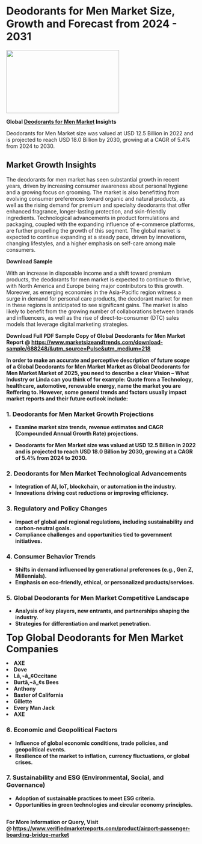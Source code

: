 <H1>Deodorants for Men Market Size, Growth and Forecast from 2024 - 2031</H1><img class="aligncenter size-medium wp-image-584254" src="https://thirdeyenews.in/wp-content/uploads/2024/09/Global-Market-Research-300x168.jpeg" alt="" width="300" height="168" /><p><strong>Global&nbsp;<a href="https://www.marketsizeandtrends.com/download-sample/688248/&amp;utm_source=Pulse&amp;utm_medium=218">Deodorants for Men Market</a> Insights</strong></p><p>Deodorants for Men Market size was valued at USD 12.5 Billion in 2022 and is projected to reach USD 18.0 Billion by 2030, growing at a CAGR of 5.4% from 2024 to 2030.</p><p><h2>Market Growth Insights</h2> <p>The deodorants for men market has seen substantial growth in recent years, driven by increasing consumer awareness about personal hygiene and a growing focus on grooming. The market is also benefitting from evolving consumer preferences toward organic and natural products, as well as the rising demand for premium and specialty deodorants that offer enhanced fragrance, longer-lasting protection, and skin-friendly ingredients. Technological advancements in product formulations and packaging, coupled with the expanding influence of e-commerce platforms, are further propelling the growth of this segment. The global market is expected to continue expanding at a steady pace, driven by innovations, changing lifestyles, and a higher emphasis on self-care among male consumers. </p> <p><strong>Download Sample</strong></p> <p>With an increase in disposable income and a shift toward premium products, the deodorants for men market is expected to continue to thrive, with North America and Europe being major contributors to this growth. Moreover, as emerging economies in the Asia-Pacific region witness a surge in demand for personal care products, the deodorant market for men in these regions is anticipated to see significant gains. The market is also likely to benefit from the growing number of collaborations between brands and influencers, as well as the rise of direct-to-consumer (DTC) sales models that leverage digital marketing strategies.</p> <p><strong></p><p><span class=""><strong>Download Full PDF Sample Copy of Global Deodorants for Men Market Report</strong> @ <a href="https://www.marketsizeandtrends.com/download-sample/688248/&amp;utm_source=Pulse&amp;utm_medium=218" target="_blank">https://www.marketsizeandtrends.com/download-sample/688248/&amp;utm_source=Pulse&amp;utm_medium=218</a></span></p><p>In order to make an accurate and perceptive description of future scope of a Global&nbsp;Deodorants for Men Market Market as Global&nbsp;Deodorants for Men Market Market of 2025, you need to describe a clear Vision &ndash; What Industry or Linda can you think of for example: Quote from a Technology, healthcare, automotive, renewable energy, name the market you are Reffering to. However, some general trends and factors usually impact market reports and their future outlook include:</p><h3>1.&nbsp;<strong>Deodorants for Men Market Growth Projections</strong></h3><ul><li>Examine market size trends, revenue estimates and CAGR (Compounded Annual Growth Rate) projections.</li><li><p>Deodorants for Men Market size was valued at USD 12.5 Billion in 2022 and is projected to reach USD 18.0 Billion by 2030, growing at a CAGR of 5.4% from 2024 to 2030.</p></li></ul><h3>2.&nbsp;<strong>Deodorants for Men Market Technological Advancements</strong></h3><ul><li>Integration of AI, IoT, blockchain, or automation in the industry.</li><li>Innovations driving cost reductions or improving efficiency.</li></ul><h3>3.&nbsp;<strong>Regulatory and Policy Changes</strong></h3><ul><li>Impact of global and regional regulations, including sustainability and carbon-neutral goals.</li><li>Compliance challenges and opportunities tied to government initiatives.</li></ul><h3>4.&nbsp;<strong>Consumer Behavior Trends</strong></h3><ul><li>Shifts in demand influenced by generational preferences (e.g., Gen Z, Millennials).</li><li>Emphasis on eco-friendly, ethical, or personalized products/services.</li></ul><h3>5.&nbsp;<strong>Global Deodorants for Men Market Competitive Landscape</strong></h3><ul><li>Analysis of key players, new entrants, and partnerships shaping the industry.</li><li>Strategies for differentiation and market penetration.</li></ul><p data-pm-slice="1 1 []"><span style="color: inherit; font-family: inherit; font-size: 25px;">Top Global Deodorants for Men Market Companies</span></p><div class="" data-test-id=""><p><li>AXE</li><li> Dove</li><li> Lâ‚¬â„¢Occitane</li><li> Burtâ‚¬â„¢s Bees</li><li> Anthony</li><li> Baxter of California</li><li> Gillette</li><li> Every Man Jack</li><li> AXE</li></p></div><h3>6.&nbsp;<strong>Economic and Geopolitical Factors</strong></h3><ul><li>Influence of global economic conditions, trade policies, and geopolitical events.</li><li>Resilience of the market to inflation, currency fluctuations, or global crises.</li></ul><h3>7.&nbsp;<strong>Sustainability and ESG (Environmental, Social, and Governance)</strong></h3><ul><li>Adoption of sustainable practices to meet ESG criteria.</li><li>Opportunities in green technologies and circular economy principles.</li></ul><h2><strong style="font-size: 14px;">For More Information or Query, Visit @&nbsp;</strong><a style="background-color: #ffffff; font-size: 14px;" href="https://www.marketsizeandtrends.com/report/deodorants-for-men-market/" target="_blank">https://www.verifiedmarketreports.com/product/airport-passenger-boarding-bridge-market</a></h2>
